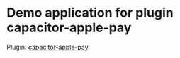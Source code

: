 # Demo application for plugin capacitor-apple-pay

Plugin: [capacitor-apple-pay](https://github.com/virusv/capacitor-apple-pay)

